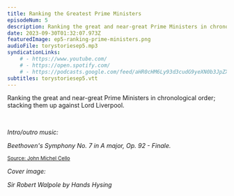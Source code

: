 ```yaml
---
title: Ranking the Greatest Prime Ministers
episodeNum: 5
description: Ranking the great and near-great Prime Ministers in chronological order; stacking them up against Lord Liverpool.
date: 2023-09-30T01:32:07.973Z
featuredImage: ep5-ranking-prime-ministers.png
audioFile: torystoriesep5.mp3
syndicationLinks:
    # - https://www.youtube.com/
    # - https://open.spotify.com/
    # - https://podcasts.google.com/feed/aHR0cHM6Ly93d3cudG9yeXN0b3JpZXMuc3RyZWFtL3Jzcy54bWw/episode/
subtitles: torystoriesep5.vtt
---
```


Ranking the great and near-great Prime Ministers in chronological order; stacking them up against Lord Liverpool.

<br>

_Intro/outro music:_

_Beethoven's Symphony No. 7 in A major, Op. 92 - Finale._

<sup>[Source: John Michel Cello](https://commons.wikimedia.org/wiki/File:JOHN_MICHEL_CELLO-BEETHOVEN_SYMPHONY_7_Finale.ogg)</sup>

_Cover image:_

_Sir Robert Walpole by Hands Hysing_
